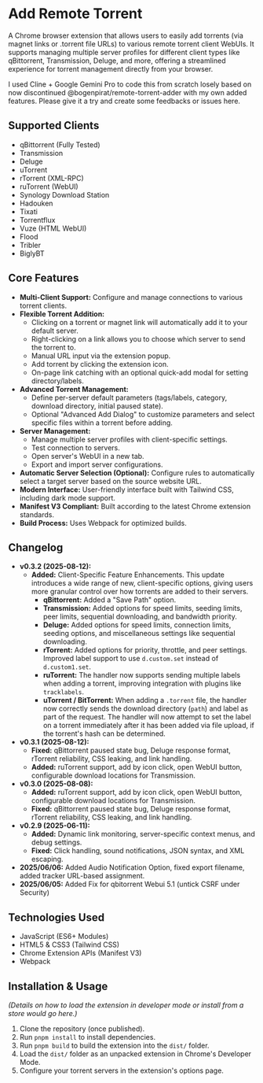 # Add Remote Torrent

A Chrome browser extension that allows users to easily add torrents (via magnet links or .torrent file URLs) to various remote torrent client WebUIs. It supports managing multiple server profiles for different client types like qBittorrent, Transmission, Deluge, and more, offering a streamlined experience for torrent management directly from your browser.

I used Cline + Google Gemini Pro to code this from scratch losely based on now discontinued @bogenpirat/remote-torrent-adder with my own added features.
Please give it a try and create some feedbacks or issues here.

## Supported Clients
- qBittorrent (Fully Tested)
- Transmission
- Deluge
- uTorrent
- rTorrent (XML-RPC)
- ruTorrent (WebUI)
- Synology Download Station
- Hadouken
- Tixati
- Torrentflux
- Vuze (HTML WebUI)
- Flood
- Tribler
- BiglyBT

## Core Features

*   **Multi-Client Support:** Configure and manage connections to various torrent clients.
*   **Flexible Torrent Addition:**
    *   Clicking on a torrent or magnet link will automatically add it to your default server.
    *   Right-clicking on a link allows you to choose which server to send the torrent to.
    *   Manual URL input via the extension popup.
    *   Add torrent by clicking the extension icon.
    *   On-page link catching with an optional quick-add modal for setting directory/labels.
*   **Advanced Torrent Management:**
    *   Define per-server default parameters (tags/labels, category, download directory, initial paused state).
    *   Optional "Advanced Add Dialog" to customize parameters and select specific files within a torrent before adding.
*   **Server Management:**
    -   Manage multiple server profiles with client-specific settings.
    -   Test connection to servers.
    -   Open server's WebUI in a new tab.
    -   Export and import server configurations.
*   **Automatic Server Selection (Optional):** Configure rules to automatically select a target server based on the source website URL.
*   **Modern Interface:** User-friendly interface built with Tailwind CSS, including dark mode support.
*   **Manifest V3 Compliant:** Built according to the latest Chrome extension standards.
*   **Build Process:** Uses Webpack for optimized builds.

## Changelog
*   **v0.3.2 (2025-08-12):**
    *   **Added:** Client-Specific Feature Enhancements. This update introduces a wide range of new, client-specific options, giving users more granular control over how torrents are added to their servers.
        *   **qBittorrent:** Added a "Save Path" option.
        *   **Transmission:** Added options for speed limits, seeding limits, peer limits, sequential downloading, and bandwidth priority.
        *   **Deluge:** Added options for speed limits, connection limits, seeding options, and miscellaneous settings like sequential downloading.
        *   **rTorrent:** Added options for priority, throttle, and peer settings. Improved label support to use `d.custom.set` instead of `d.custom1.set`.
        *   **ruTorrent:** The handler now supports sending multiple labels when adding a torrent, improving integration with plugins like `tracklabels`.
        *   **uTorrent / BitTorrent:** When adding a `.torrent` file, the handler now correctly sends the download directory (`path`) and label as part of the request. The handler will now attempt to set the label on a torrent immediately after it has been added via file upload, if the torrent's hash can be determined.
*   **v0.3.1 (2025-08-12):**
    *   **Fixed:** qBittorrent paused state bug, Deluge response format, rTorrent reliability, CSS leaking, and link handling.
    *   **Added:** ruTorrent support, add by icon click, open WebUI button, configurable download locations for Transmission.
*   **v0.3.0 (2025-08-08):**
    *   **Added:** ruTorrent support, add by icon click, open WebUI button, configurable download locations for Transmission.
    *   **Fixed:** qBittorrent paused state bug, Deluge response format, rTorrent reliability, CSS leaking, and link handling.
*   **v0.2.9 (2025-06-11):**
    *   **Added:** Dynamic link monitoring, server-specific context menus, and debug settings.
    *   **Fixed:** Click handling, sound notifications, JSON syntax, and XML escaping.
*   **2025/06/06:** Added Audio Notification Option, fixed export filename, added tracker URL-based assignment.
*   **2025/06/05:** Added Fix for qbitorrent Webui 5.1 (untick CSRF under Security)

## Technologies Used

*   JavaScript (ES6+ Modules)
*   HTML5 & CSS3 (Tailwind CSS)
*   Chrome Extension APIs (Manifest V3)
*   Webpack

## Installation & Usage 

*(Details on how to load the extension in developer mode or install from a store would go here.)*

1.  Clone the repository (once published).
2.  Run `pnpm install` to install dependencies.
3.  Run `pnpm build` to build the extension into the `dist/` folder.
4.  Load the `dist/` folder as an unpacked extension in Chrome's Developer Mode.
5.  Configure your torrent servers in the extension's options page.
